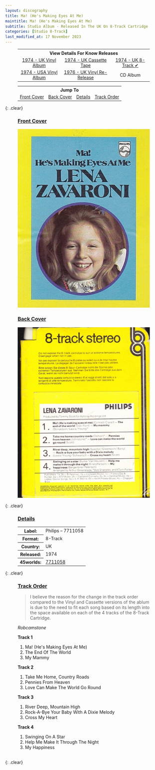 ```yaml
---
layout: discography
title: Ma! (He's Making Eyes At Me)
maintitle: Ma! (He's Making Eyes At Me)
subtitle: Studio Album - Released In The UK On 8-Track Cartridge
categories: [Studio 8-Track]
last_modified_at: 17 November 2023
---
```


<figure class="fig3">
<table style="text-align:center;">
<tr><th colspan="4">View Details For Know Releases</th></tr>
<tr>
<td><a href="/discography/studio-albums/1974-04-ma-hes-making-eyes-at-me-uk">1974 - UK Vinyl Album</a></td>
<td><a href="http://127.0.0.1:4000/discography/studio-albums/1974-ma-hes-making-eyes-at-me-cassette-tape">1974 - UK Cassette Tape</a></td>
<td><a href="/discography/studio-albums/1974-ma-hes-making-eyes-at-me-uk-8-track">1974 - UK 8-Track &#x2714;</a></td>
</tr>
<tr>
<td><a href="/discography/studio-albums/1974-06-ma-hes-making-eyes-at-me-usa">1974 - USA Vinyl Album</a></td>
<td><a href="/discography/studio-albums/1976-ma-hes-making-eyes-at-me-uk">1976 - UK Vinyl Re-Release</a></td>
<td>CD Album</td>
</tr>
</table>
</figure>

<figure class="fig3">
<table style="text-align:center;">
<tr><th colspan="4">Jump To</th></tr>
<tr><td><a href="#fc">Front Cover</a></td><td><a href="#bc">Back Cover</a></td><td><a href="#details">Details</a></td><td><a href="#tracks">Track Order</a></td></tr>
</table>
</figure>

{: .clear}

<figure class="fig1">
<h3 id="fc"><a href="#fc">Front Cover</a></h3>
<img src="/assets/images/albums/lena-zavaroni-ma-hes-making-eyes-at-me-philips-ca.jpg" class="full-width" alt="Philips's' 8-Track Front Cover for the album Ma! (He's Making Eyes At Me) Philips – 	7711058 (1974)" />
</figure>

<figure class="fig2">
<h3 id="bc"><a href="#bc">Back Cover</a></h3>
<img src="/assets/images/albums/lena-zavaroni-ma-hes-making-eyes-at-me-1974-2-ca.jpg" class="full-width" alt="Philips's' 8-Track Back Cover for the album Ma! (He's Making Eyes At Me) Philips – 	7711058 (1974)" />
</figure>

{: .clear}

<figure class="fig3">
<h3 id="details"><a href="#details">Details</a></h3>
<table>
<tr><th>Label:</th><td>Philips – 7711058</td></tr>
<tr><th>Format:</th><td>8-Track</td></tr>
<tr><th>Country:</th><td>UK</td></tr>
<tr><th>Released:</th><td>1974</td></tr>
<tr class="split"><th>45worlds:</th><td><a class="external-link" href="https://mail.45worlds.com/tape/media/7711058">7711058</a></td></tr>
</table>
</figure>

{: .clear}

<figure class="fig3">
<h3 id="tracks"><a href="#tracks">Track Order</a></h3>
<blockquote>I believe the reason for the change in the track order compared to the Vinyl and Cassette versions of the ablum is due to the need to fit each song based on its length into the space available on each of the 4 tracks of the 8-Track Cartridge.</blockquote>
<cite>Robcamstone</cite>
</figure>

<figure class="fig1">
<strong>Track 1</strong>
<ol>
<li>Ma! (He's Making Eyes At Me)</li>
<li>The End Of The World</li>
<li>My Mammy</li>
</ol>
</figure>

<figure class="fig2">
<strong>Track 2</strong>
<ol>
<li>Take Me Home, Country Roads</li>
<li>Pennies From Heaven</li>
<li>Love Can Make The World Go Round</li>
</ol>
</figure>

<figure class="fig1">
<strong>Track 3</strong>
<ol>
<li>River Deep, Mountain High</li>
<li>Rock-A-Bye Your Baby With A Dixie Melody</li>
<li>Cross My Heart</li>
</ol>
</figure>

<figure class="fig2">
<strong>Track 4</strong>
<ol>
<li>Swinging On A Star</li>
<li>Help Me Make It Through The Night</li>
<li>My Happiness</li>
</ol>
</figure>

<br />{: .clear}

